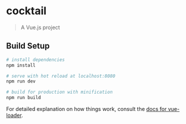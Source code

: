 # cocktail

> A Vue.js project

## Build Setup

``` bash
# install dependencies
npm install

# serve with hot reload at localhost:8080
npm run dev

# build for production with minification
npm run build


```

For detailed explanation on how things work, consult the [docs for vue-loader](http://vuejs.github.io/vue-loader).
